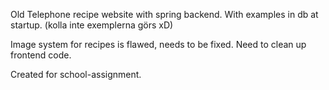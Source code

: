 Old Telephone recipe website with spring backend. With examples in db at startup. (kolla inte exemplerna görs xD)

Image system for recipes is flawed, needs to be fixed.
Need to clean up frontend code.

Created for school-assignment.
